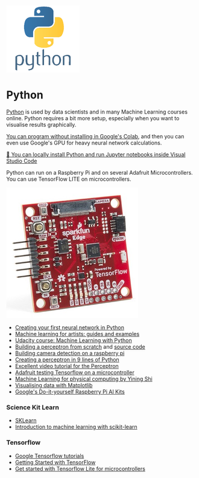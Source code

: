 
![python](./images/python.png)

# <a name="python"></a>Python

[Python](https://www.python.org) is used by data scientists and in many Machine Learning courses online. Python requires a bit more setup, especially when you want to visualise results graphically. 

[You can program without installing in Google's Colab](https://colab.research.google.com/notebooks/intro.ipynb#recent=true), and then you can even use Google's GPU for heavy neural network calculations.

[🤯 You can locally install Python and run Jupyter notebooks inside Visual Studio Code](https://code.visualstudio.com/docs/python/data-science-tutorial)

Python can run on a Raspberry Pi and on several Adafruit Microcontrollers. You can use TensorFlow LITE on microcontrollers.

![edge](./images/edge.jpg)

- [Creating your first neural network in Python](https://www.analyticsindiamag.com/how-to-create-your-first-artificial-neural-network-in-python/)
- [Machine learning for artists: guides and examples](http://ml4a.github.io/guides/)
- [Udacity course: Machine Learning with Python](https://www.udacity.com/course/intro-to-machine-learning--ud120)
- [Building a perceptron from scratch](https://medium.com/@ismailghallou/build-your-perceptron-neural-net-from-scratch-e12b7be9d1ef) and [source code](https://github.com/smakosh/Perceptron-neural-net-from-scratch)
- [Building camera detection on a raspberry pi](https://www.youtube.com/watch?v=2kO8ScrqikM)
- [Creating a perceptron in 9 lines of Python](https://medium.com/technology-invention-and-more/how-to-build-a-simple-neural-network-in-9-lines-of-python-code-cc8f23647ca1)
- [Excellent video tutorial for the Perceptron](https://www.youtube.com/watch?v=kft1AJ9WVDk)
- [Adafruit testing Tensorflow on a microcontroller](https://www.youtube.com/watch?v=4wC2jVvGSXs)
- [Machine Learning for physical computing by Yining Shi](https://github.com/yining1023/Machine-Learning-for-Physical-Computing)
- [Visualising data with Matplotlib](https://matplotlib.org/3.1.1/tutorials/index.html)
- [Google's Do-it-yourself Raspberry Pi AI Kits](https://aiyprojects.withgoogle.com/vision/)

### Science Kit Learn

- [SKLearn](http://scikit-learn.org/stable/)
- [Introduction to machine learning with scikit-learn](http://scikit-learn.org/stable/tutorial/basic/tutorial.html#machine-learning-the-problem-setting)

### Tensorflow

- [Google Tensorflow tutorials](https://www.tensorflow.org/tutorials/)
- [Getting Started with TensorFlow](https://www.tensorflow.org/get_started/get_started)
- [Get started with Tensorflow Lite for microcontrollers](https://www.tensorflow.org/lite/)
